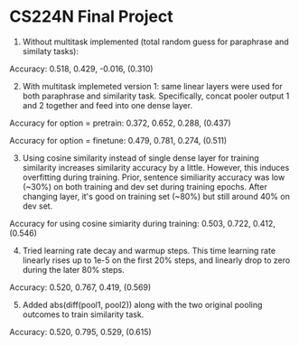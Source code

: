 # CS224N Final Project

1. Without multitask implemented (total random guess for paraphrase and similaty tasks):

Accuracy: 0.518, 0.429, -0.016, (0.310)

2. With multitask implemeted version 1: same linear layers were used for both paraphrase and similarity task. 
Specifically, concat pooler output 1 and 2 together and feed into one dense layer.

Accuracy for option = pretrain: 0.372, 0.652, 0.288, (0.437)

Accuracy for option = finetune: 0.479, 0.781, 0.274, (0.511)

3. Using cosine similarity instead of single dense layer for training similarity increases similarity accuracy by a little.
However, this induces overfitting during training. Prior, sentence similiarity accuracy was low (~30%) on both training
and dev set during training epochs. After changing layer, it's good on training set (~80%) but still around 40% on dev set.

Accuracy for using cosine simiarity during training: 0.503, 0.722, 0.412, (0.546)

4. Tried learning rate decay and warmup steps. This time learning rate linearly rises up to 1e-5 on the first 20% steps, and linearly
drop to zero during the later 80% steps.

Accuracy: 0.520, 0.767, 0.419, (0.569)

5. Added abs(diff(pool1, pool2)) along with the two original pooling outcomes to train similarity task.

Accuracy: 0.520, 0.795, 0.529, (0.615)
